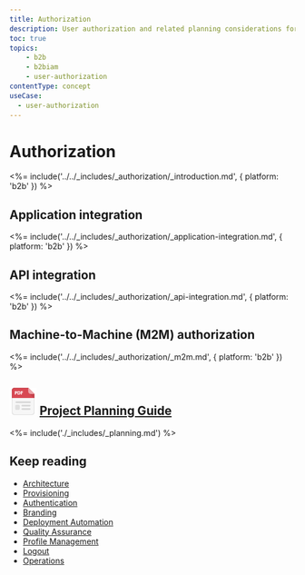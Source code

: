 ```yaml
---
title: Authorization
description: User authorization and related planning considerations for your B2B IAM implementation.
toc: true
topics:
    - b2b
    - b2biam
    - user-authorization
contentType: concept
useCase:
  - user-authorization
---
```

# Authorization

<%= include('../../_includes/_authorization/_introduction.md', { platform: 'b2b' }) %>

## Application integration

<%= include('../../_includes/_authorization/_application-integration.md', { platform: 'b2b' }) %>

## API integration

<%= include('../../_includes/_authorization/_api-integration.md', { platform: 'b2b' }) %>

## Machine-to-Machine (M2M) authorization

<%= include('../../_includes/_authorization/_m2m.md', { platform: 'b2b' }) %>

## ![](/media/articles/architecture-scenarios/planning/file_type_icons-04.png) [Project Planning Guide](/media/articles/architecture-scenarios/planning/B2B-Project-Planning.pdf)

<%= include('./_includes/_planning.md') %>

## Keep reading

* [Architecture](/architecture-scenarios/implementation/b2b/b2b-architecture)
* [Provisioning](/architecture-scenarios/implementation/b2b/b2b-provisioning)
* [Authentication](/architecture-scenarios/implementation/b2b/b2b-authentication)
* [Branding](/architecture-scenarios/implementation/b2b/b2b-branding)
* [Deployment Automation](/architecture-scenarios/implementation/b2b/b2b-deployment)
* [Quality Assurance](/architecture-scenarios/implementation/b2b/b2b-qa)
* [Profile Management](/architecture-scenarios/implementation/b2b/b2b-profile-mgmt)
* [Logout](/architecture-scenarios/implementation/b2b/b2b-logout)
* [Operations](/architecture-scenarios/implementation/b2b/b2b-operations)

